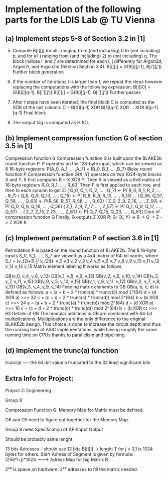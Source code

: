 # Implementation of the following parts for the LDIS Lab @ TU Vienna

## (a) Implement steps 5-8 of Section 3.2 in [1]

5. Compute B[i][j] for all i ranging from (and including) 0 to (not
 including) p, and for all j ranging from (and including) 2) to
 (not including) q. The block indices i’ and j’ are determined
 for each i, j differently for Argon2d, Argon2i, and Argon2id
 (Section Section 3.4).
 B[i][j] = G(B[i][j-1], B[i’][j’])
 Further block generation

 6. If the number of iterations t is larger than 1, we repeat the
 steps however replacing the computations with the following
 expression:
 B[i][0] = G(B[i][q-1], B[i’][j’])
 B[i][j] = G(B[i][j-1], B[i’][j’])
 Further passes

7. After t steps have been iterated, the final block C is computed
 as the XOR of the last column:
 C = B[0][q-1] XOR B[1][q-1] XOR ... XOR B[p-1][q-1]
 Final block

 8. The output tag is computed as H’(C).

## (b) Implement compression function G of section 3.5 in [1]

Compression function G
 Compression function G is built upon the BLAKE2b round function P. P
 operates on the 128-byte input, which can be viewed as 8 16-byte
 registers:
 P(A_0, A_1, ... ,A_7) = (B_0, B_1, ... ,B_7)
 Blake round function P
 Compression function G(X, Y) operates on two 1024-byte blocks X and
 Y. It first computes R = X XOR Y. Then R is viewed as a 8x8 matrix
 of 16-byte registers R_0, R_1, ... , R_63. Then P is first applied
 to each row, and then to each column to get Z:
 ( Q_0, Q_1, Q_2, ... , Q_7) <- P( R_0, R_1, R_2, ... , R_7)
 ( Q_8, Q_9, Q_10, ... , Q_15) <- P( R_8, R_9, R_10, ... , R_15)
 ...
 (Q_56, Q_57, Q_58, ... , Q_63) <- P(R_56, R_57, R_58, ... , R_63)
 ( Z_0, Z_8, Z_16, ... , Z_56) <- P( Q_0, Q_8, Q_16, ... , Q_56)
 ( Z_1, Z_9, Z_17, ... , Z_57) <- P( Q_1, Q_9, Q_17, ... , Q_57)
 ...
 ( Z_7, Z_15, Z 23, ... , Z_63) <- P( Q_7, Q_15, Q_23, ... , Q_63)
 Core of compression function G
 Finally, G outputs Z XOR R:
 G: (X, Y) -> R -> Q -> Z -> Z XOR R

## (c) Implement permutation P of section 3.6 in [1]

Permutation P is based on the round function of BLAKE2b. The 8
 16-byte inputs S_0, S_1, ... , S_7 are viewed as a 4x4 matrix of
 64-bit words, where S_i = (v_{2*i+1} || v_{2*i}):
 v_0 v_1 v_2 v_3
 v_4 v_5 v_6 v_7
 v_8 v_9 v_10 v_11
 v_12 v_13 v_14 v_15
 Matrix element labeling
 It works as follows:

GB(v_0, v_4, v_8, v_12)
 GB(v_1, v_5, v_9, v_13)
 GB(v_2, v_6, v_10, v_14)
 GB(v_3, v_7, v_11, v_15)
 GB(v_0, v_5, v_10, v_15)
 GB(v_1, v_6, v_11, v_12)
 GB(v_2, v_7, v_8, v_13)
 GB(v_3, v_4, v_9, v_14)
 Feeding matrix elements to GB
 GB(a, b, c, d) is defined as follows:
 a = (a + b + 2 * trunc(a) * trunc(b)) mod 2^(64)
 d = (d XOR a) >>> 32
 c = (c + d + 2 * trunc(c) * trunc(d)) mod 2^(64)
 b = (b XOR c) >>> 24
 a = (a + b + 2 * trunc(a) * trunc(b)) mod 2^(64)
 d = (d XOR a) >>> 16
 c = (c + d + 2 * trunc(c) * trunc(d)) mod 2^(64)
 b = (b XOR c) >>> 63
 Details of GB
 The modular additions in GB are combined with 64-bit multiplications.
 Multiplications are the only difference to the original BLAKE2b
 design. This choice is done to increase the circuit depth and thus
 the running time of ASIC implementations, while having roughly the
 same running time on CPUs thanks to parallelism and pipelining.

## (d) Implement the trunc(a) function

trunc(a) --- the 64-bit value a truncated to the 32 least significant
 bits
 
 
## Extra Info for Project:
Project 2: Engineering

Group 8

Compression Function G:
Memory Map for Matrix must be defined.


G6 and G5 need to figure out together for the Memory Map.


Group 8 need Specification of API/Input Output


Should be probably same lenght

13 bits Adresses - should use 12 bits
B[i][j] -> lenght T for j = 0,1
								is 1024 bytes for others.
						Start Adress of Segment is given by formula: (256*i+j)*1024 ---> Adress Map for big Matrix B
						
2²⁶ is space on hardware.
2²⁰ adresses to fill the matrix needed.


